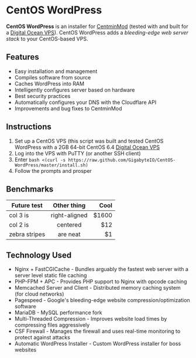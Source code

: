 # CentOS WordPress
**CentOS WordPress** is an installer for [CentminMod](http://centminmod.com/) (tested with and built for a [Digital Ocean VPS](https://www.digitalocean.com/?refcode=751743d45e36)). CentOS WordPress adds a *bleeding-edge web server stack* to your CentOS-based VPS.

## Features
+ Easy installation and management
+ Compiles software from source
+ Caches WordPress into RAM
+ Intelligently configures server based on hardware
+ Best security practices
+ Automatically configures your DNS with the Cloudflare API
+ Improvements and bug fixes to CentminMod

## Instructions
1. Set up a CentOS VPS (this script was built and tested CentOS WordPress with a 2GB 64-bit CentOS 6.4 [Digital Ocean VPS](https://www.digitalocean.com/?refcode=751743d45e36)
2. Log into the VPS with PuTTY (or another SSH client)
3. Enter `bash <(curl -s https://raw.github.com/GigabyteIO/CentOS-WordPress/master/install.sh)`
4. Follow the prompts and prosper

## Benchmarks
| Future test        | Other thing           | Cool  |
| ------------- |:-------------:| -----:|
| col 3 is      | right-aligned | $1600 |
| col 2 is      | centered      |   $12 |
| zebra stripes | are neat      |    $1 |

## Technology Used
+ Nginx + FastCGICache - Bundles arguably the fastest web server with a server level static file caching
+ PHP-FPM + APC - Provides PHP support to Nginx with opcode caching
+ Memcached Server and Client - Distributed memory caching system (for cloud networks)
+ Pagespeed - Google's bleeding-edge website compression/optimization software
+ MariaDB - MySQL performance fork
+ Multi-Threaded Compression - Improves website load times by compressing files aggressively
+ CSF Firewall - Manages the firewall and uses real-time monitoring to protect against attacks
+ Automatic WordPress Installer - Custom WordPress installer for boss websites

